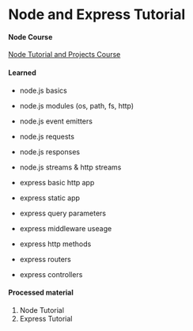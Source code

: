 # Node and Express Tutorial

#### Node Course

[Node Tutorial and Projects Course](https://www.udemy.com/course/nodejs-tutorial-and-projects-course/?referralCode=E94792BEAE9ADD204BC7)

#### Learned

- node.js basics
- node.js modules (os, path, fs, http)
- node.js event emitters
- node.js requests
- node.js responses
- node.js streams & http streams

- express basic http app
- express static app
- express query parameters
- express middleware useage
- express http methods
- express routers
- express controllers

#### Processed material

1. Node Tutorial
2. Express Tutorial
